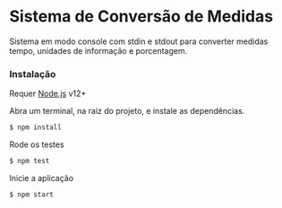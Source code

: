 # Sistema de Conversão de Medidas
Sistema em modo console com stdin e stdout para converter medidas tempo, unidades de informação e porcentagem. 

### Instalação

Requer [Node.js](https://nodejs.org/) v12+ 

Abra um terminal, na raiz do projeto, e instale as dependências. 
```sh
$ npm install 
```
Rode os testes

```sh
$ npm test
```
Inicie a aplicação

```sh
$ npm start
```